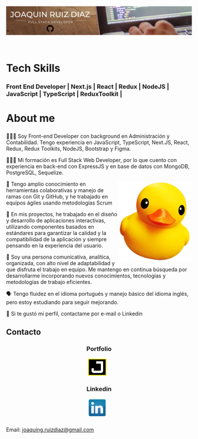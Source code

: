 <br>
<p align="left">
  <img src="./githubprofile.jpg" title="Banner Profile"/>
</p>

<br>

# Tech Skills

### Front End Developer | Next.js | React | Redux | NodeJS | JavaScript | TypeScript | ReduxToolkit |

# About me

###

🧑🏻‍💻 Soy Front-end Developer con background en Administración y Contabilidad. Tengo experiencia en JavaScript, TypeScript, Next.JS, React, Redux, Redux Toolkits, NodeJS, Bootstrap y Figma.

👨🏻‍🎓 Mi formación es Full Stack Web Developer, por lo que cuento con experiencia en back-end con ExpressJS y en base de datos con MongoDB, PostgreSQL, Sequelize.

<a href="https://github.com/joaquingrd">
<img align="right" width="200px" src="./cuak.png" title="Cuack" />
</a>

🔗 Tengo amplio conocimiento en herramientas colaborativas y manejo de ramas con Git y GitHub, y he trabajado en equipos ágiles usando metodologías Scrum

🤳 En mis proyectos, he trabajado en el diseño y desarrollo de aplicaciones interactivas, utilizando componentes basados en estándares para garantizar la calidad y la compatibilidad de la aplicación y siempre pensando en la experiencia del usuario.

👥 Soy una persona comunicativa, analítica, organizada, con alto nivel de adaptabilidad y que disfruta el trabajo en equipo. Me mantengo en continua búsqueda por desarrollarme incorporando nuevos conocimientos, tecnologías y metodologías de trabajo eficientes.

🗣️ Tengo fluidez en el idioma portugués y manejo básico del idioma inglés, pero estoy estudiando para seguir mejorando.

📩 Si te gustó mi perfil, contactame por e-mail o Linkedin

## Contacto

<div align="center">

### Portfolio

<a href="https://portfolio-joaquinrd.vercel.app/">
  <img  style="margin-right: 10px;" width="50px" src="./portfolio.png" title="https://portfolio-joaquinrd.vercel.app/" />
</a>

### Linkedin

<a href="https://linkedin.com/in/joaquindev">
  <img  style="margin-right: 10px;" width="50px" src="./li.png" title="https://linkedin.com/in/joaquindev" />
</a>

</div>

###

Email: joaquing.ruizdiaz@gmail.com
